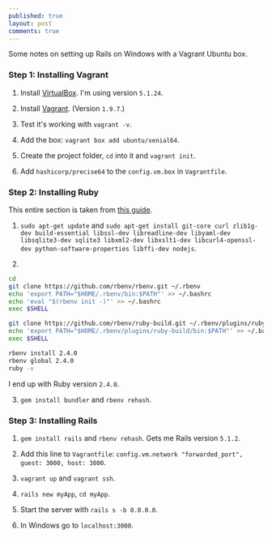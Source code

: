 ```yaml
---
published: true
layout: post
comments: true
---
```


Some notes on setting up Rails on Windows with a Vagrant Ubuntu box.

### Step 1: Installing Vagrant

1. Install [VirtualBox](https://www.virtualbox.org/). I'm using version `5.1.24`.

2. Install [Vagrant](https://www.vagrantup.com/downloads.html). (Version `1.9.7`.)

3. Test it's working with `vagrant -v`.

4. Add the box: `vagrant box add ubuntu/xenial64`.

5. Create the project folder, `cd` into it and `vagrant init`.

6. Add `hashicorp/precise64` to the `config.vm.box` in `Vagrantfile`.

### Step 2: Installing Ruby

This entire section is taken from [this guide](https://gorails.com/setup/ubuntu/16.04).

1. `sudo apt-get update` and `sudo apt-get install git-core curl zlib1g-dev build-essential libssl-dev libreadline-dev libyaml-dev libsqlite3-dev sqlite3 libxml2-dev libxslt1-dev libcurl4-openssl-dev python-software-properties libffi-dev nodejs`.

2. 
```bash
cd
git clone https://github.com/rbenv/rbenv.git ~/.rbenv
echo 'export PATH="$HOME/.rbenv/bin:$PATH"' >> ~/.bashrc
echo 'eval "$(rbenv init -)"' >> ~/.bashrc
exec $SHELL

git clone https://github.com/rbenv/ruby-build.git ~/.rbenv/plugins/ruby-build
echo 'export PATH="$HOME/.rbenv/plugins/ruby-build/bin:$PATH"' >> ~/.bashrc
exec $SHELL

rbenv install 2.4.0
rbenv global 2.4.0
ruby -v
```

I end up with Ruby version `2.4.0`.

3. `gem install bundler` and `rbenv rehash`.

### Step 3: Installing Rails

1. `gem install rails` and `rbenv rehash`. Gets me Rails version `5.1.2`.

2. Add this line to `Vagrantfile`: `config.vm.network "forwarded_port", guest: 3000, host: 3000`.

3. `vagrant up` and `vagrant ssh`.

4. `rails new myApp`, `cd myApp`. 

5. Start the server with `rails s -b 0.0.0.0`.

6. In Windows go to `localhost:3000`.




